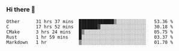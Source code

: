 ### Hi there 👋

<!--
**WShiBin/WShiBin** is a ✨ _special_ ✨ repository because its `README.md` (this file) appears on your GitHub profile.

Here are some ideas to get you started:

- 🔭 I’m currently working on ...
- 🌱 I’m currently learning ...
- 👯 I’m looking to collaborate on ...
- 🤔 I’m looking for help with ...
- 💬 Ask me about ...
- 📫 How to reach me: ...
- 😄 Pronouns: ...
- ⚡ Fun fact: ...
-->

<!--START_SECTION:waka-->
```text
Other      31 hrs 37 mins  █████████████▒░░░░░░░░░░░   53.36 % 
C          17 hrs 52 mins  ███████▓░░░░░░░░░░░░░░░░░   30.18 % 
CMake      3 hrs 24 mins   █▒░░░░░░░░░░░░░░░░░░░░░░░   05.75 % 
Rust       1 hr 59 mins    █░░░░░░░░░░░░░░░░░░░░░░░░   03.37 % 
Markdown   1 hr            ▒░░░░░░░░░░░░░░░░░░░░░░░░   01.70 % 
```
<!--END_SECTION:waka-->
